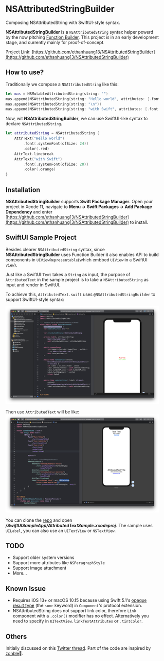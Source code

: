 # NSAttributedStringBuilder
Composing NSAttributedString with SwiftUI-style syntax.

**NSAttributedStringBuilder** is a `NSAttributedString` syntax helper powerd by the now pitching [Function Builder](https://forums.swift.org/t/function-builders/25167). This project is in an early development stage, and currently mainly for proof-of-concept.

Project Link: [https://github.com/ethanhuang13/NSAttributedStringBuilder](https://github.com/ethanhuang13/NSAttributedStringBuilder)

## How to use?

Traditionally we compose a `NSAttributedString` like this:

```Swift
let mas = NSMutableAttributedString(string: "")
mas.append(NSAttributedString(string: "Hello world", attributes: [.font: UIFont.systemFont(ofSize: 24), .foregroundColor: UIColor.red]))
mas.append(NSAttributedString(string: "\n"))
mas.append(NSAttributedString(string: "with Swift", attributes: [.font: UIFont.systemFont(ofSize: 20), .foregroundColor: UIColor.orange]))

```
Now, wit **NSAttributedStringBuilder**, we can use SwiftUI-like syntax to declare `NSAttributedString`.

```Swift
let attributedString = NSAttributedString {
    AttrText("Hello world")
        .font(.systemFont(ofSize: 24))
        .color(.red)
    AttrText.linebreak
    AttrText("with Swift")
        .font(.systemFont(ofSize: 20))
        .color(.orange)
}

```

## Installation
**NSAttributedStringBuilder** supports **Swift Package Manager**. Open your project in Xcode 11, navigate to **Menu -> Swift Packages -> Add Package Dependency** and enter [https://github.com/ethanhuang13/NSAttributedStringBuilder](https://github.com/ethanhuang13/NSAttributedStringBuilder) to install.

## SwiftUI Sample Project
Besides clearer `NSAttributedString` syntax, since **NSAttributedStringBuilder** uses Function Builder it also enables API to build components in `UIViewRepresentable`(which embbed `UIView` in a SwiftUI `View`).

Just like a SwiftUI `Text` takes a `String` as input, the purpose of `AttributedText` in the sample project is to take a `NSAttributedString` as input and render in SwiftUI.

To achieve this, `AttributedText.swift` uses `@NSAttributedStringBuilder` to support SwiftUI-style syntax:

![AttributedText.swift](demo2.png)

Then use `AttributedText` will be like:
![demo](demo.png)

You can clone the [repo](https://github.com/ethanhuang13/NSAttributedStringBuilder) and open ***/SwiftUISampleApp/AttributedTextSample.xcodeproj***. The sample uses `UILabel`, you can also use an `UITextView` or `NSTextView`. 

## TODO
* Support older system versions
* Support more attributes like `NSParagraphStyle`
* Support image attachment
* More...

## Known Issue
* Requires iOS 13+ or macOS 10.15 because using Swift 5.1's [opaque result type](https://github.com/apple/swift-evolution/blob/master/proposals/0244-opaque-result-types.md) (the `some` keyword) in `Component`'s protocol extension.
* NSAttributedString does not support link color, therefore `Link` component with a `.color()` modifier has no effect. Alternatively you need to specify in `UITextView.linkTextAttributes` or `.tintColor`. 

## Others
Initially discussed on this [Twitter thread](https://twitter.com/ethanhuang13/status/1148135534826442752). Part of the code are inspired by [zonble](https://github.com/zonble/NSAttributedStringBuilder)🙏.
